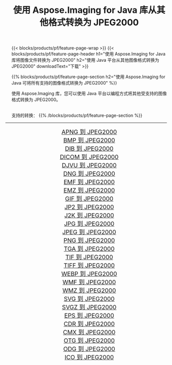 ﻿---
title: 使用 Aspose.Imaging for Java 库从其他格式转换为 JPEG2000 
weight: 3920
url: /zh-hans/java/conversion/to/jpeg2000 
lang: zh-hans
langdirlevel: 2
locales: zh-hans,ja,it,ru,de,es,fr,nl,id,lt,pl,pt,vi,tr,ko,zh-hant,ar,hi,th,sv,cs,uk,he
description: 使用 Aspose.Imaging，您可以使用 Java 从其他格式转换为 JPEG2000
---

{{< blocks/products/pf/feature-page-wrap >}}
{{< blocks/products/pf/feature-page-header h1="使用 Aspose.Imaging for Java 库将图像文件转换为 JPEG2000" h2="使用 Java 平台从其他图像格式转换为 JPEG2000" downloadText="下载" >}}


{{% blocks/products/pf/feature-page-section  h2="使用 Aspose.Imaging for Java 可将所有支持的图像格式转换为 JPEG2000" %}}
<p align=justify>使用 Aspose.Imaging 库，您可以使用 Java 平台以编程方式将其他受支持的图像格式转换为 JPEG2000。</p>
<br/>
支持的转换：
{{% /blocks/products/pf/feature-page-section %}}
<div class="container-fluid productfamilypage bg-gray">
    <div class="convertypes bg-gray agp-content section">
        <div class="container">
		<hr style="margin-left:-20px;"/>
		<div class="row other-converters" style="gap: 10px;font-size: 19px;text-align:center;">
		    <div class='col-md-2 other-converter remove-lp remove-rp'><a href="/imaging/zh-hans/java/conversion/apng-to-jpeg2000" style="padding:15px;">APNG 到 JPEG2000</a></div>
<div class='col-md-2 other-converter remove-lp remove-rp'><a href="/imaging/zh-hans/java/conversion/bmp-to-jpeg2000" style="padding:15px;">BMP 到 JPEG2000</a></div>
<div class='col-md-2 other-converter remove-lp remove-rp'><a href="/imaging/zh-hans/java/conversion/dib-to-jpeg2000" style="padding:15px;">DIB 到 JPEG2000</a></div>
<div class='col-md-2 other-converter remove-lp remove-rp'><a href="/imaging/zh-hans/java/conversion/dicom-to-jpeg2000" style="padding:15px;">DICOM 到 JPEG2000</a></div>
<div class='col-md-2 other-converter remove-lp remove-rp'><a href="/imaging/zh-hans/java/conversion/djvu-to-jpeg2000" style="padding:15px;">DJVU 到 JPEG2000</a></div>
<div class='col-md-2 other-converter remove-lp remove-rp'><a href="/imaging/zh-hans/java/conversion/dng-to-jpeg2000" style="padding:15px;">DNG 到 JPEG2000</a></div>
<div class='col-md-2 other-converter remove-lp remove-rp'><a href="/imaging/zh-hans/java/conversion/emf-to-jpeg2000" style="padding:15px;">EMF 到 JPEG2000</a></div>
<div class='col-md-2 other-converter remove-lp remove-rp'><a href="/imaging/zh-hans/java/conversion/emz-to-jpeg2000" style="padding:15px;">EMZ 到 JPEG2000</a></div>
<div class='col-md-2 other-converter remove-lp remove-rp'><a href="/imaging/zh-hans/java/conversion/gif-to-jpeg2000" style="padding:15px;">GIF 到 JPEG2000</a></div>
<div class='col-md-2 other-converter remove-lp remove-rp'><a href="/imaging/zh-hans/java/conversion/jp2-to-jpeg2000" style="padding:15px;">JP2 到 JPEG2000</a></div>
<div class='col-md-2 other-converter remove-lp remove-rp'><a href="/imaging/zh-hans/java/conversion/j2k-to-jpeg2000" style="padding:15px;">J2K 到 JPEG2000</a></div>
<div class='col-md-2 other-converter remove-lp remove-rp'><a href="/imaging/zh-hans/java/conversion/jpg-to-jpeg2000" style="padding:15px;">JPG 到 JPEG2000</a></div>
<div class='col-md-2 other-converter remove-lp remove-rp'><a href="/imaging/zh-hans/java/conversion/jpeg-to-jpeg2000" style="padding:15px;">JPEG 到 JPEG2000</a></div>
<div class='col-md-2 other-converter remove-lp remove-rp'><a href="/imaging/zh-hans/java/conversion/png-to-jpeg2000" style="padding:15px;">PNG 到 JPEG2000</a></div>
<div class='col-md-2 other-converter remove-lp remove-rp'><a href="/imaging/zh-hans/java/conversion/tga-to-jpeg2000" style="padding:15px;">TGA 到 JPEG2000</a></div>
<div class='col-md-2 other-converter remove-lp remove-rp'><a href="/imaging/zh-hans/java/conversion/tif-to-jpeg2000" style="padding:15px;">TIF 到 JPEG2000</a></div>
<div class='col-md-2 other-converter remove-lp remove-rp'><a href="/imaging/zh-hans/java/conversion/tiff-to-jpeg2000" style="padding:15px;">TIFF 到 JPEG2000</a></div>
<div class='col-md-2 other-converter remove-lp remove-rp'><a href="/imaging/zh-hans/java/conversion/webp-to-jpeg2000" style="padding:15px;">WEBP 到 JPEG2000</a></div>
<div class='col-md-2 other-converter remove-lp remove-rp'><a href="/imaging/zh-hans/java/conversion/wmf-to-jpeg2000" style="padding:15px;">WMF 到 JPEG2000</a></div>
<div class='col-md-2 other-converter remove-lp remove-rp'><a href="/imaging/zh-hans/java/conversion/wmz-to-jpeg2000" style="padding:15px;">WMZ 到 JPEG2000</a></div>
<div class='col-md-2 other-converter remove-lp remove-rp'><a href="/imaging/zh-hans/java/conversion/svg-to-jpeg2000" style="padding:15px;">SVG 到 JPEG2000</a></div>
<div class='col-md-2 other-converter remove-lp remove-rp'><a href="/imaging/zh-hans/java/conversion/svgz-to-jpeg2000" style="padding:15px;">SVGZ 到 JPEG2000</a></div>
<div class='col-md-2 other-converter remove-lp remove-rp'><a href="/imaging/zh-hans/java/conversion/eps-to-jpeg2000" style="padding:15px;">EPS 到 JPEG2000</a></div>
<div class='col-md-2 other-converter remove-lp remove-rp'><a href="/imaging/zh-hans/java/conversion/cdr-to-jpeg2000" style="padding:15px;">CDR 到 JPEG2000</a></div>
<div class='col-md-2 other-converter remove-lp remove-rp'><a href="/imaging/zh-hans/java/conversion/cmx-to-jpeg2000" style="padding:15px;">CMX 到 JPEG2000</a></div>
<div class='col-md-2 other-converter remove-lp remove-rp'><a href="/imaging/zh-hans/java/conversion/otg-to-jpeg2000" style="padding:15px;">OTG 到 JPEG2000</a></div>
<div class='col-md-2 other-converter remove-lp remove-rp'><a href="/imaging/zh-hans/java/conversion/odg-to-jpeg2000" style="padding:15px;">ODG 到 JPEG2000</a></div>
<div class='col-md-2 other-converter remove-lp remove-rp'><a href="/imaging/zh-hans/java/conversion/ico-to-jpeg2000" style="padding:15px;">ICO 到 JPEG2000</a></div>
                </div>
        </div>
    </div>
</div>
<br/>

